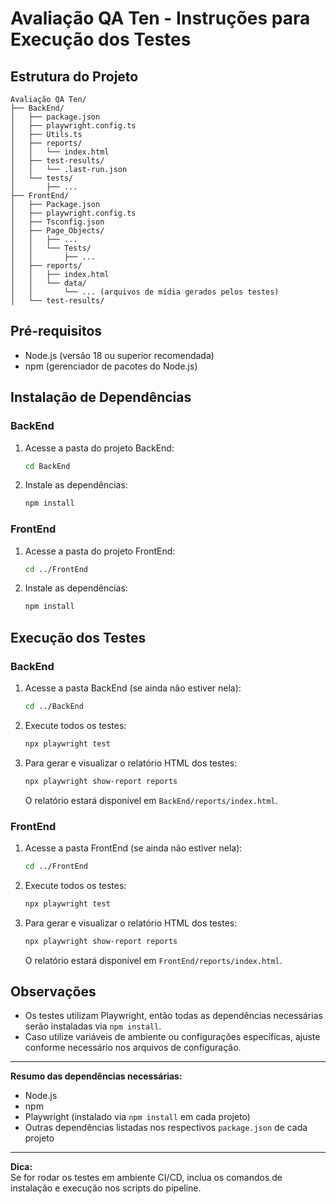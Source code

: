 # Avaliação QA Ten - Instruções para Execução dos Testes

## Estrutura do Projeto

```
Avaliação QA Ten/
├── BackEnd/
│   ├── package.json
│   ├── playwright.config.ts
│   ├── Utils.ts
│   ├── reports/
│   │   └── index.html
│   ├── test-results/
│   │   └── .last-run.json
│   └── tests/
│       ├── ...
├── FrontEnd/
│   ├── Package.json
│   ├── playwright.config.ts
│   ├── Tsconfig.json
│   ├── Page_Objects/
│   │   ├── ...
│   │   └── Tests/
│   │       ├── ...
│   ├── reports/
│   │   ├── index.html
│   │   └── data/
│   │       └── ... (arquivos de mídia gerados pelos testes)
│   └── test-results/
```

## Pré-requisitos

- Node.js (versão 18 ou superior recomendada)
- npm (gerenciador de pacotes do Node.js)

## Instalação de Dependências

### BackEnd

1. Acesse a pasta do projeto BackEnd:
   ```sh
   cd BackEnd
   ```

2. Instale as dependências:
   ```sh
   npm install
   ```

### FrontEnd

1. Acesse a pasta do projeto FrontEnd:
   ```sh
   cd ../FrontEnd
   ```

2. Instale as dependências:
   ```sh
   npm install
   ```

## Execução dos Testes

### BackEnd

1. Acesse a pasta BackEnd (se ainda não estiver nela):
   ```sh
   cd ../BackEnd
   ```

2. Execute todos os testes:
   ```sh
   npx playwright test
   ```

3. Para gerar e visualizar o relatório HTML dos testes:
   ```sh
   npx playwright show-report reports
   ```
   O relatório estará disponível em `BackEnd/reports/index.html`.

### FrontEnd

1. Acesse a pasta FrontEnd (se ainda não estiver nela):
   ```sh
   cd ../FrontEnd
   ```

2. Execute todos os testes:
   ```sh
   npx playwright test
   ```

3. Para gerar e visualizar o relatório HTML dos testes:
   ```sh
   npx playwright show-report reports
   ```
   O relatório estará disponível em `FrontEnd/reports/index.html`.

## Observações
- Os testes utilizam Playwright, então todas as dependências necessárias serão instaladas via `npm install`.
- Caso utilize variáveis de ambiente ou configurações específicas, ajuste conforme necessário nos arquivos de configuração.

---

**Resumo das dependências necessárias:**
- Node.js
- npm
- Playwright (instalado via `npm install` em cada projeto)
- Outras dependências listadas nos respectivos `package.json` de cada projeto

---

**Dica:**  
Se for rodar os testes em ambiente CI/CD, inclua os comandos de instalação e execução nos scripts do pipeline.
